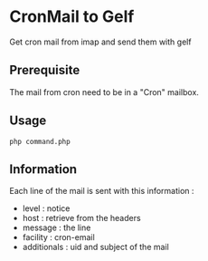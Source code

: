 # CronMail to Gelf

Get cron mail from imap and send them with gelf 

## Prerequisite

The mail from cron need to be in a "Cron" mailbox.

## Usage

```
php command.php
```

## Information

Each line of the mail is sent with this information :
* level : notice
* host : retrieve from the headers
* message : the line
* facility : cron-email
* additionals : uid and subject of the mail
